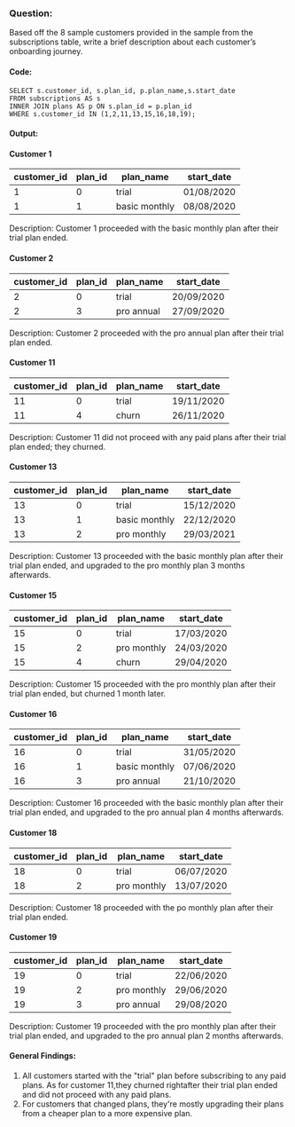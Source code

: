 ### Question: 
Based off the 8 sample customers provided in the sample from the subscriptions table, write a brief description about each customer’s onboarding journey.

#### Code:
``` MySQL
SELECT s.customer_id, s.plan_id, p.plan_name,s.start_date
FROM subscriptions AS s
INNER JOIN plans AS p ON s.plan_id = p.plan_id
WHERE s.customer_id IN (1,2,11,13,15,16,18,19);
```

#### Output:
#### Customer 1
customer_id	|plan_id	|plan_name	|start_date
--|--|--|--|
1|0|trial|01/08/2020
1|1|basic monthly|08/08/2020

Description: Customer 1 proceeded with the basic monthly plan after their trial plan ended.

#### Customer 2
customer_id	|plan_id	|plan_name	|start_date
--|--|--|--|
2|0|trial|20/09/2020
2|3|pro annual|27/09/2020

Description: Customer 2 proceeded with the pro annual plan after their trial plan ended.

#### Customer 11
customer_id	|plan_id	|plan_name	|start_date
--|--|--|--|
11|0|trial|19/11/2020
11|4|churn|26/11/2020

Description: Customer 11 did not proceed with any paid plans after their trial plan ended; they churned.

#### Customer 13
customer_id	|plan_id	|plan_name	|start_date
--|--|--|--|
13|0|trial|15/12/2020
13|1|basic monthly|22/12/2020
13|2|pro monthly|29/03/2021

Description: Customer 13 proceeded with the basic monthly plan after their trial plan ended, and upgraded to the pro monthly plan 3 months afterwards.

#### Customer 15
customer_id	|plan_id	|plan_name	|start_date
--|--|--|--|
15|0|trial|17/03/2020
15|2|pro monthly|24/03/2020
15|4|churn|29/04/2020

Description: Customer 15 proceeded with the pro monthly plan after their trial plan ended, but churned 1 month later.

#### Customer 16
customer_id	|plan_id	|plan_name	|start_date
--|--|--|--|
16|0|trial|31/05/2020
16|1|basic monthly|07/06/2020
16|3|pro annual|21/10/2020

Description: Customer 16 proceeded with the basic monthly plan after their trial plan ended, and upgraded to the pro annual plan 4 months afterwards.

#### Customer 18
customer_id	|plan_id	|plan_name	|start_date
--|--|--|--|
18|0|trial|06/07/2020
18|2|pro monthly|13/07/2020

Description: Customer 18 proceeded with the po monthly plan after their trial plan ended.

#### Customer 19
customer_id	|plan_id	|plan_name	|start_date
--|--|--|--|
19|0|trial|22/06/2020
19|2|pro monthly|29/06/2020
19|3|pro annual|29/08/2020

Description: Customer 19 proceeded with the pro monthly plan after their trial plan ended, and upgraded to the pro annual plan 2 months afterwards.

#### General Findings:
1. All customers started with the "trial" plan before subscribing to any paid plans. As for customer 11,they churned rightafter their trial plan ended and did not proceed with any paid plans.
2. For customers that changed plans, they're mostly upgrading their plans from a cheaper plan to a more expensive plan.
